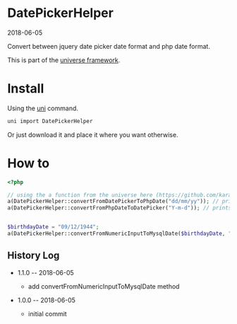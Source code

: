 DatePickerHelper
===========
2018-06-05



Convert between jquery date picker date format and php date format.


This is part of the [universe framework](https://github.com/karayabin/universe-snapshot).


Install
==========
Using the [uni](https://github.com/lingtalfi/universe-naive-importer) command.
```bash
uni import DatePickerHelper
```

Or just download it and place it where you want otherwise.



How to
==========



```php
<?php

// using the a function from the universe here (https://github.com/karayabin/universe-snapshot/blob/master/bigbang.php)
a(DatePickerHelper::convertFromDatePickerToPhpDate("dd/mm/yy")); // prints d/m/Y
a(DatePickerHelper::convertFromPhpDateToDatePicker("Y-m-d")); // prints yy-mm-dd


$birthdayDate = "09/12/1944";
a(DatePickerHelper::convertFromNumericInputToMysqlDate($birthdayDate, "d/m/Y")); // 1944-12-09
```






History Log
------------------
    
- 1.1.0 -- 2018-06-05

    - add convertFromNumericInputToMysqlDate method

- 1.0.0 -- 2018-06-05

    - initial commit